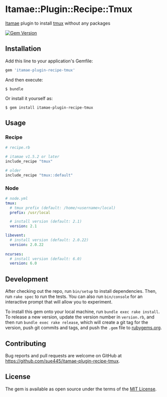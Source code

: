 # Itamae::Plugin::Recipe::Tmux

[Itamae](https://github.com/itamae-kitchen/itamae) plugin to install [tmux](https://tmux.github.io/) without any packages

[![Gem Version](https://badge.fury.io/rb/itamae-plugin-recipe-tmux.svg)](https://badge.fury.io/rb/itamae-plugin-recipe-tmux)

## Installation

Add this line to your application's Gemfile:

```ruby
gem 'itamae-plugin-recipe-tmux'
```

And then execute:

    $ bundle

Or install it yourself as:

    $ gem install itamae-plugin-recipe-tmux

## Usage
### Recipe
```ruby
# recipe.rb

# itamae v1.5.2 or later
include_recipe "tmux"

# older
include_recipe "tmux::default"
```

### Node
```yml
# node.yml
tmux:
  # tmux prefix (default: /home/<username>/local)
  prefix: /usr/local

  # install version (default: 2.1)
  version: 2.1

libevent:
  # install version (default: 2.0.22)
  version: 2.0.22
  
ncurses:
  # install version (default: 6.0)
  version: 6.0    
```

## Development

After checking out the repo, run `bin/setup` to install dependencies. Then, run `rake spec` to run the tests. You can also run `bin/console` for an interactive prompt that will allow you to experiment.

To install this gem onto your local machine, run `bundle exec rake install`. To release a new version, update the version number in `version.rb`, and then run `bundle exec rake release`, which will create a git tag for the version, push git commits and tags, and push the `.gem` file to [rubygems.org](https://rubygems.org).

## Contributing

Bug reports and pull requests are welcome on GitHub at https://github.com/sue445/itamae-plugin-recipe-tmux.


## License

The gem is available as open source under the terms of the [MIT License](http://opensource.org/licenses/MIT).

